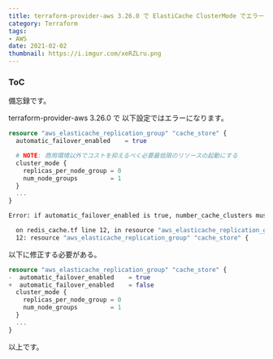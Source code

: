 ```yaml
---
title: terraform-provider-aws 3.26.0 で ElastiCache ClusterMode でエラーになる件
category: Terraform
tags:
- AWS
date: 2021-02-02
thumbnail: https://i.imgur.com/xeRZLru.png
---
```


<div class="toc">
<div class="toc-content">
<h3 class="menu-label">ToC</h3>
<!-- toc -->
</div>
</div>

<!-- more -->

備忘録です。

terraform-provider-aws 3.26.0 で 以下設定ではエラーになります。

```redis.tf
resource "aws_elasticache_replication_group" "cache_store" {
  automatic_failover_enabled    = true

  # NOTE: 商用環境以外でコストを抑えるべく必要最低限のリソースの起動にする
  cluster_mode {
    replicas_per_node_group = 0
    num_node_groups         = 1
  }
  ...
}
```

```sh
Error: if automatic_failover_enabled is true, number_cache_clusters must be greater than 1

  on redis_cache.tf line 12, in resource "aws_elasticache_replication_group" "cache_store":
  12: resource "aws_elasticache_replication_group" "cache_store" {
```


以下に修正する必要がある。

```redis.tf
resource "aws_elasticache_replication_group" "cache_store" {
-  automatic_failover_enabled    = true
+  automatic_failover_enabled    = false
  cluster_mode {
    replicas_per_node_group = 0
    num_node_groups         = 1
  }
  ...
}
```

以上です。
